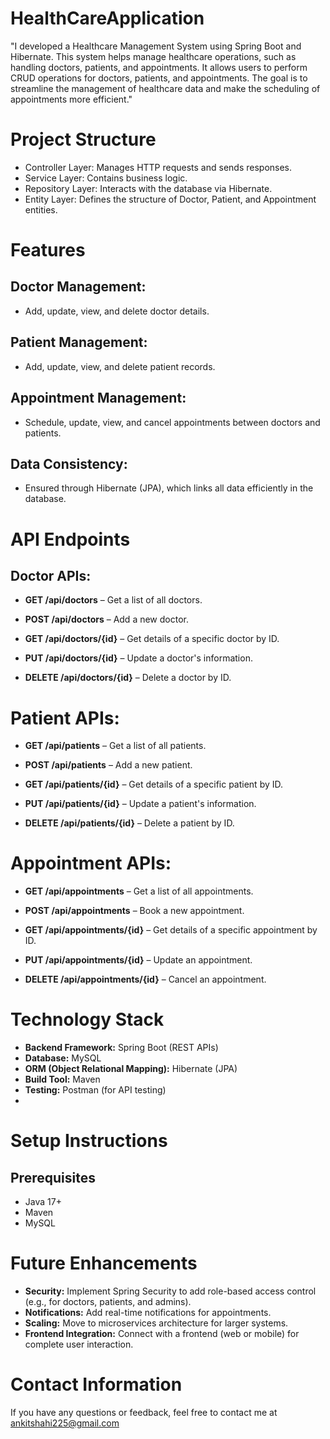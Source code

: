 # HealthCareApplication
 "I developed a Healthcare Management System using Spring Boot and Hibernate. This system helps manage healthcare operations, such as handling doctors, patients, and appointments. It allows users to perform CRUD operations for doctors, patients, and appointments. The goal is to streamline the management of healthcare data and make the scheduling of appointments more efficient."



# Project Structure

* Controller Layer: Manages HTTP requests and sends responses.
* Service Layer: Contains business logic.
* Repository Layer: Interacts with the database via Hibernate.
* Entity Layer: Defines the structure of Doctor, Patient, and Appointment entities.

# **Features**

## Doctor Management:

* Add, update, view, and delete doctor details.

## Patient Management:

* Add, update, view, and delete patient records.

## Appointment Management:

* Schedule, update, view, and cancel appointments between doctors and patients.

## Data Consistency:

* Ensured through Hibernate (JPA), which links all data efficiently in the database.


# **API Endpoints**

##  Doctor APIs:

* **GET /api/doctors** – Get a list of all doctors.

* **POST /api/doctors** – Add a new doctor.

* **GET /api/doctors/{id}** – Get details of a specific doctor by ID.

* **PUT /api/doctors/{id}** – Update a doctor's information.

* **DELETE /api/doctors/{id}** – Delete a doctor by ID.

# **Patient APIs:**

* **GET /api/patients** – Get a list of all patients.

* **POST /api/patients** – Add a new patient.

* **GET /api/patients/{id}** – Get details of a specific patient by ID.

* **PUT /api/patients/{id}** – Update a patient's information.

* **DELETE /api/patients/{id}** – Delete a patient by ID.

# **Appointment APIs:**

* **GET /api/appointments** – Get a list of all appointments.

* **POST /api/appointments** – Book a new appointment.

* **GET /api/appointments/{id}** – Get details of a specific appointment by ID.

* **PUT /api/appointments/{id}** – Update an appointment.

* **DELETE /api/appointments/{id}** – Cancel an appointment.

# Technology Stack

* **Backend Framework:** Spring Boot (REST APIs)
* **Database:** MySQL
* **ORM (Object Relational Mapping):** Hibernate (JPA)
* **Build Tool:** Maven
* **Testing:** Postman (for API testing)
* 

# Setup Instructions

## Prerequisites

* Java 17+
* Maven
* MySQL


# Future Enhancements
* **Security:** Implement Spring Security to add role-based access control (e.g., for doctors, patients, and admins).
* **Notifications:** Add real-time notifications for appointments.
* **Scaling:** Move to microservices architecture for larger systems.
* **Frontend Integration:** Connect with a frontend (web or mobile) for complete user interaction.

# **Contact Information**

If you have any questions or feedback, feel 
free to contact me at ankitshahi225@gmail.com